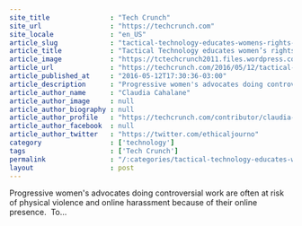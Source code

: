 ```yaml
---
site_title               : "Tech Crunch"
site_url                 : "https://techcrunch.com"
site_locale              : "en_US"
article_slug             : "tactical-technology-educates-womens-rights-advocates-on-online-safety"
article_title            : "Tactical Technology educates women’s rights advocates on online safety"
article_image            : "https://tctechcrunch2011.files.wordpress.com/2016/04/women-vcs.png?w=764&h=400&crop=1"
article_url              : "https://techcrunch.com/2016/05/12/tactical-technology-educates-womens-rights-advocates-on-online-safety/"
article_published_at     : "2016-05-12T17:30:36-03:00"
article_description      : "Progressive women's advocates doing controversial work are often at risk of physical violence and online harassment because of their online presence.  To..."
article_author_name      : "Claudia Cahalane"
article_author_image     : null
article_author_biography : null
article_author_profile   : "https://techcrunch.com/contributor/claudia-cahalane/"
article_author_facebook  : null
article_author_twitter   : "https://twitter.com/ethicaljourno"
category                 : ['technology']
tags                     : ['Tech Crunch']
permalink                : "/:categories/tactical-technology-educates-womens-rights-advocates-on-online-safety/"
layout                   : post
---
```


Progressive women's advocates doing controversial work are often at risk of physical violence and online harassment because of their online presence.  To...
